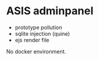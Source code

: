 # ASIS adminpanel


* prototype pollution
* sqlite injection (quine)
* ejs render file


No docker environment.